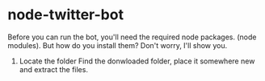 # node-twitter-bot
Before you can run the bot, you'll need the required node packages. (node modules).
But how do you install them? Don't worry, I'll show you.

1. Locate the folder
Find the donwloaded folder, place it somewhere new and extract the files.
